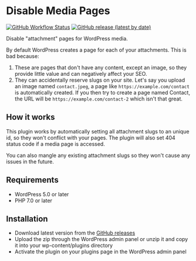 # Disable Media Pages

[![GitHub Workflow Status](https://img.shields.io/github/workflow/status/joppuyo/disable-media-pages/Build?logo=github)](https://github.com/joppuyo/disable-media-pages/actions?query=workflow%3ABuild)
[![GitHub release (latest by date)](https://img.shields.io/github/v/release/joppuyo/disable-media-pages)](https://github.com/joppuyo/disable-media-pages/releases)

Disable "attachment" pages for WordPress media.

By default WordPress creates a page for each of your attachments. This is bad because:

1. These are pages that don't have any content, except an image, so they provide little value and can negatively affect your SEO.
2. They can accidentally reserve slugs on your site. Let's say you upload an image named `contact.jpeg`, a page like `https://example.com/contact` is automatically created. If you then try to create a page named Contact, the URL will be `https://example.com/contact-2` which isn't that great.

## How it works

This plugin works by automatically setting all attachment slugs to an unique id, so they won't conflict with your pages. The plugin will also set 404 status code if a media page is accessed.

You can also mangle any existing attachment slugs so they won't cause any issues in the future.

## Requirements

* WordPress 5.0 or later
* PHP 7.0 or later

## Installation

* Download latest version from the [GitHub releases](https://github.com/joppuyo/disable-media-pages/releases)
* Upload the zip through the WordPress admin panel or unzip it and copy it into your wp-content/plugins directory
* Activate the plugin on your plugins page in the WordPress admin panel
